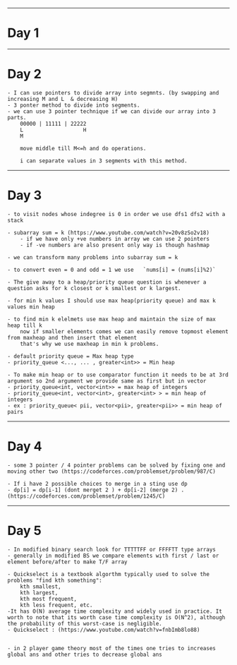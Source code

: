 ***
# Day 1

***
# Day 2

	- I can use pointers to divide array into segmnts. (by swapping and increasing M and L  & decreasing H)
	- 3 ponter method to divide into segments.
	- we can use 3 pointer technique if we can divide our array into 3 parts.
		00000 | 11111 | 22222
		L					H 
		M

		move middle till M<=h and do operations.

		i can separate values in 3 segments with this method.


*** 
# Day 3

	- to visit nodes whose indegree is 0 in order we use dfs1 dfs2 with a stack 

	- subarray sum = k (https://www.youtube.com/watch?v=20v8zSo2v18)
		- if we have only +ve numbers in array we can use 2 pointers
		- if -ve numbers are also present only way is though hashmap
	
	- we can transform many problems into subarray sum = k

	- to convert even = 0 and odd = 1 we use   `nums[i] = (nums[i]%2)`

	- The give away to a heap/priority queue question is whenever a question asks for k closest or k smallest or k largest.

	- for min k values I should use max heap(priority queue) and max k values min heap
	
	- to find min k elelmets use max heap and maintain the size of max heap till k
		now if smaller elements comes we can easily remove topmost element from maxheap and then insert that element
		that's why we use maxheap in min k problems.
	
	- default priority queue = Max heap type
	- priority_queue <..., ... , greater<int>> = Min heap

	- To make min heap or to use comparator function it needs to be at 3rd argument so 2nd argument we provide same as first but in vector
	- priority_queue<int, vector<int>> = max heap of integers
	- priority_queue<int, vector<int>, greater<int> > = min heap of integers
	- ex : priority_queue< pii, vector<pii>, greater<pii>> = min heap of pairs


*** 
# Day 4

	- some 3 pointer / 4 pointer problems can be solved by fixing one and moving other two (https://codeforces.com/problemset/problem/987/C)

	- If i have 2 possible choices to merge in a sting use dp
	- dp[i] = dp[i-1] (dont merget 2 ) + dp[i-2] (merge 2) .   (https://codeforces.com/problemset/problem/1245/C)


***
# Day 5

	- In modified binary search look for TTTTTFF or FFFFTT type arrays
	- generally in modified BS we compare elements with first / last or element before/after to make T/F array

	- Quickselect is a textbook algorthm typically used to solve the problems "find kth something":
		kth smallest,
		kth largest,
		kth most frequent,
		kth less frequent, etc.
	-It has O(N) average time complexity and widely used in practice. It worth to note that its worth case time complexity is O(N^2), although the probability of this worst-case is negligible.
	- Quickselect : (https://www.youtube.com/watch?v=fnbImb8lo88)


	- in 2 player game theory most of the times one tries to increases global ans and other tries to decrease global ans


